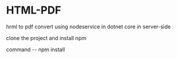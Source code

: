 # HTML-PDF
hrml to pdf convert using nodeservice in dotnet core in server-side

clone the project and install npm 

command --  npm install

